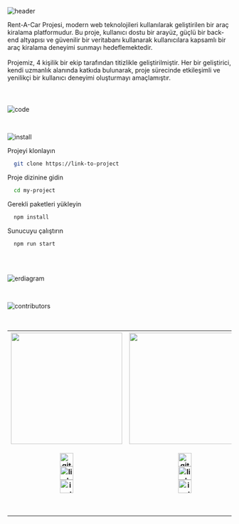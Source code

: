 ![header](https://github.com/Erdi-Topuzlu/RentACar_Tobeto_Project/assets/146648077/d290a6d7-4d2c-42a8-803c-4ad795827d31)

<p align="left">Rent-A-Car Projesi, modern web teknolojileri kullanılarak geliştirilen bir araç kiralama platformudur. Bu proje, kullanıcı dostu bir arayüz, güçlü bir back-end altyapısı ve güvenilir bir veritabanı kullanarak kullanıcılara kapsamlı bir araç kiralama deneyimi sunmayı hedeflemektedir.<br><br>Projemiz, 4 kişilik bir ekip tarafından titizlikle geliştirilmiştir. Her bir geliştirici, kendi uzmanlık alanında katkıda bulunarak, proje sürecinde etkileşimli ve yenilikçi bir kullanıcı deneyimi oluşturmayı amaçlamıştır.</p>

###
<br clear="both">


![code](https://github.com/Erdi-Topuzlu/RentACar_Tobeto_Project/assets/146648077/ed4abeb5-0623-4be4-8063-1d8c97bd2d5b)

<br clear="both">

![install](https://github.com/Erdi-Topuzlu/RentACar_Tobeto_Project/assets/146648077/f3e17eaf-7479-46fa-a593-325400ccc73e)

Projeyi klonlayın

```bash
  git clone https://link-to-project
```

Proje dizinine gidin

```bash
  cd my-project
```

Gerekli paketleri yükleyin

```bash
  npm install
```

Sunucuyu çalıştırın

```bash
  npm run start
```
<br clear="both">
<br clear="both">

![erdiagram](https://github.com/Erdi-Topuzlu/RentACar_Tobeto_Project/assets/146648077/9d81ec9a-5b6d-4187-b86f-d272591f82e5)

<br clear="both">

![contributors](https://github.com/Erdi-Topuzlu/RentACar_Tobeto_Project/assets/146648077/f8ee73fc-3d56-42ae-a42e-e8835a94ef8c)

<br clear="both">

<table align="center">
<thead>
<tr>
<th><img src="https://github.com/Erdi-Topuzlu/RentACar_Tobeto_Project/assets/146648077/0b69a6ab-3cd1-4e48-bda1-4c0f10915716" width="250" style="max-width: 100%;"><br>
  <br><b><a href="https://www.github.com/Erdi-Topuzlu"><img src="https://img.shields.io/badge/GitHub-181717?logo=github&logoColor=white&style=for-the-badge" height="30" alt="github logo"  />
  </a></b>
  <br><b><a href="https://www.linkedin.com/in/erditpzl/"><img src="https://img.shields.io/badge/LinkedIn-0A66C2?logo=linkedin&logoColor=white&style=for-the-badge" height="30" alt="linkedin logo"  />
  </a></b>
  <br><b><a href="https://www.instagram.com/erditpzl/"><img src="https://img.shields.io/badge/Instagram-E4405F?logo=instagram&logoColor=white&style=for-the-badge" height="30" alt="instagram logo"  />
  </a></b>
</th>

  
<th><img src="https://github.com/Erdi-Topuzlu/RentACar_Tobeto_Project/assets/146648077/57d1b6e3-9f94-444b-93fc-fcde0a03936d" width="250" style="max-width: 100%;"><br>
  <br><b><a href="https://www.github.com/nidosh"><img src="https://img.shields.io/badge/GitHub-181717?logo=github&logoColor=white&style=for-the-badge" height="30" alt="github logo"  /></a></b>
  <br><b><a href="https://www.linkedin.com/"><img src="https://img.shields.io/badge/LinkedIn-0A66C2?logo=linkedin&logoColor=white&style=for-the-badge" height="30" alt="linkedin logo"  />
  </a></b>
  <br><b><a href="https://www.instagram.com/nidosh/"><img src="https://img.shields.io/badge/Instagram-E4405F?logo=instagram&logoColor=white&style=for-the-badge" height="30" alt="instagram logo"  />
  </a></b>
</th>


<th><img src="https://github.com/Erdi-Topuzlu/RentACar_Tobeto_Project/assets/146648077/e8449dc1-0a55-4b03-87db-874f6a0b9389" width="250" style="max-width: 100%;"><br>
  <br><b><a href="https://www.github.com/Halismelih1"><img src="https://img.shields.io/badge/GitHub-181717?logo=github&logoColor=white&style=for-the-badge" height="30" alt="github logo"  /></a></b>
  <br><b><a href="https://www.linkedin.com/"><img src="https://img.shields.io/badge/LinkedIn-0A66C2?logo=linkedin&logoColor=white&style=for-the-badge" height="30" alt="linkedin logo"  />
  </a></b>
  <br><b><a href="https://www.instagram.com/halismelih1"><img src="https://img.shields.io/badge/Instagram-E4405F?logo=instagram&logoColor=white&style=for-the-badge" height="30" alt="instagram logo"  />
  </a></b>
</th>



<th><img src="https://github.com/Erdi-Topuzlu/RentACar_Tobeto_Project/assets/146648077/d6cbe59e-3334-459c-b8c9-8fb8c06099b9" width="250" style="max-width: 100%;"><br>
  <br><b><a target=_blank href="https://www.github.com/halilkrkn"><img src="https://img.shields.io/badge/GitHub-181717?logo=github&logoColor=white&style=for-the-badge" height="30" alt="github logo"  /></a></b>
  <br><b><a href="https://www.linkedin.com/in/halilkrkn"><img src="https://img.shields.io/badge/LinkedIn-0A66C2?logo=linkedin&logoColor=white&style=for-the-badge" height="30" alt="linkedin logo"  />
  </a></b>
  <br><b><a href="https://www.instagram.com/halilgrkn"><img src="https://img.shields.io/badge/Instagram-E4405F?logo=instagram&logoColor=white&style=for-the-badge" height="30" alt="instagram logo"  />
  </a></b>
</th>


</tr>
</thead>
</table>

<br clear="both">
<hr clear="both">
